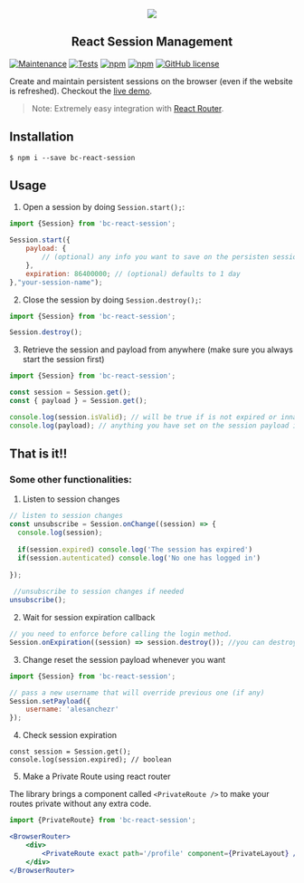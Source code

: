 <p align="center">
  <img src="https://assets.breatheco.de/apis/img/images.php?blob&random&cat=icon&tags=breathecode,128">
</p>

<p>
    <h2 align="center"> React Session Management </h2>
</p>

[![Maintenance](https://img.shields.io/badge/Maintained-yes-green.svg)](https://GitHub.com/breatheco-de/react-session.js/graphs/commit-activity)
[![Tests](https://api.travis-ci.org/breatheco-de/react-session.svg?branch=master)](https://travis-ci.org/breatheco-de/react-session)
[![npm](https://img.shields.io/npm/v/bc-react-session.svg)](https://www.npmjs.com/package/bc-react-session)
[![npm](https://img.shields.io/npm/dm/bc-react-session.svg)](https://www.npmjs.com/package/bc-react-session)
[![GitHub license](https://img.shields.io/github/license/Naereen/StrapDown.js.svg)](https://github.com/breatheco-de/react-session/blob/master/LICENSE)


Create and maintain persistent sessions on the browser (even if the website is refreshed).
Checkout the [live demo](https://breatheco-de.github.io/react-session/).
> Note: Extremely easy integration with [React Router](https://github.com/ReactTraining/react-router).

## Installation

```
$ npm i --save bc-react-session
```

## Usage

1) Open a session by doing `Session.start();`:

```js
import {Session} from 'bc-react-session';

Session.start({ 
	payload: {
	    // (optional) any info you want to save on the persisten session
	},
	expiration: 86400000; // (optional) defaults to 1 day
},"your-session-name");
```

2) Close the session by doing `Session.destroy();`:
```js
import {Session} from 'bc-react-session';

Session.destroy();
```

3) Retrieve the session and payload from anywhere (make sure you always start the session first)
```js
import {Session} from 'bc-react-session';

const session = Session.get();
const { payload } = Session.get();

console.log(session.isValid); // will be true if is not expired or innactive
console.log(payload); // anything you have set on the session payload is stored here

```

## That is it!!

### Some other functionalities:

1. Listen to session changes
```js
// listen to session changes
const unsubscribe = Session.onChange((session) => {
  console.log(session);
  
  if(session.expired) console.log('The session has expired')
  if(session.autenticated) console.log('No one has logged in')
  
});
 
 //unsubscribe to session changes if needed
unsubscribe();
```

2. Wait for session expiration callback
```js
// you need to enforce before calling the login method.
Session.onExpiration((session) => session.destroy()); //you can destroy the session if it expires
```

3. Change reset the session payload whenever you want
```js
import {Session} from 'bc-react-session';

// pass a new username that will override previous one (if any)
Session.setPayload({
    username: 'alesanchezr'
});
```

4. Check session expiration
```
const session = Session.get();
console.log(session.expired); // boolean
```

5. Make a Private Route using react router

The library brings a component called `<PrivateRoute />` to make your routes private without any extra code.

```jsx
import {PrivateRoute} from 'bc-react-session';

<BrowserRouter>
    <div>
        <PrivateRoute exact path='/profile' component={PrivateLayout} />
    </div>
</BrowserRouter>
```
